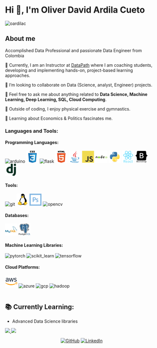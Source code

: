 # Hi 👋, I'm Oliver David Ardila Cueto

<p align="left"> <img src="https://komarev.com/ghpvc/?username=oardilac&label=Profile%20views&color=0e75b6&style=flat" alt="oardilac" /> </p>

## About me 
Accomplished Data Professional and passionate Data Engineer from Colombia</h3>

💼 Currently, I am an Instructor at [DataPath](https://datapath.ai/) where I am coaching students, developing and implementing hands-on, project-based learning approaches.

👯 I’m looking to collaborate on Data (Science, analyst, Engineer) projects.<br>

💬 Feel free to ask me about anything related to **Data Science, Machine Learning, Deep Learning, SQL, Cloud Computing**.

💪 Outside of coding, I enjoy physical exercise and gymnastics.

🧠 Learning about Economics & Politics fascinates me.

### Languages and Tools:

#### Programming Languages:
<img src="https://cdn.worldvectorlogo.com/logos/arduino-1.svg" alt="arduino" width="40" height="40"/> <img src="https://raw.githubusercontent.com/devicons/devicon/master/icons/css3/css3-original-wordmark.svg" alt="css3" width="40" height="40"/> <img src="https://www.vectorlogo.zone/logos/pocoo_flask/pocoo_flask-icon.svg" alt="flask" width="40" height="40"/> <img src="https://raw.githubusercontent.com/devicons/devicon/master/icons/html5/html5-original-wordmark.svg" alt="html5" width="40" height="40"/> <img src="https://raw.githubusercontent.com/devicons/devicon/master/icons/java/java-original.svg" alt="java" width="40" height="40"/> <img src="https://raw.githubusercontent.com/devicons/devicon/master/icons/javascript/javascript-original.svg" alt="javascript" width="40" height="40"/> <img src="https://raw.githubusercontent.com/devicons/devicon/master/icons/nodejs/nodejs-original-wordmark.svg" alt="nodejs" width="40" height="40"/> <img src="https://raw.githubusercontent.com/devicons/devicon/master/icons/python/python-original.svg" alt="python" width="40" height="40"/> <img src="https://raw.githubusercontent.com/devicons/devicon/master/icons/react/react-original-wordmark.svg" alt="react" width="40" height="40"/> <img src="https://raw.githubusercontent.com/devicons/devicon/master/icons/bootstrap/bootstrap-plain-wordmark.svg" alt="bootstrap" width="40" height="40"/> <img src="https://raw.githubusercontent.com/devicons/devicon/master/icons/django/django-plain.svg" alt="django" width="40" height="40"/>

#### Tools:
<img src="https://www.vectorlogo.zone/logos/git-scm/git-scm-icon.svg" alt="git" width="40" height="40"/> <img src="https://raw.githubusercontent.com/devicons/devicon/master/icons/linux/linux-original.svg" alt="linux" width="40" height="40"/> <img src="https://raw.githubusercontent.com/devicons/devicon/master/icons/photoshop/photoshop-line.svg" alt="photoshop" width="40" height="40"/> <img src="https://www.vectorlogo.zone/logos/opencv/opencv-icon.svg" alt="opencv" width="40" height="40"/>

#### Databases:
<img src="https://raw.githubusercontent.com/devicons/devicon/master/icons/mysql/mysql-original-wordmark.svg" alt="mysql" width="40" height="40"/> <img src="https://raw.githubusercontent.com/devicons/devicon/master/icons/postgresql/postgresql-original-wordmark.svg" alt="postgresql" width="40" height="40"/>

#### Machine Learning Libraries:
<img src="https://www.vectorlogo.zone/logos/pytorch/pytorch-icon.svg" alt="pytorch" width="40" height="40"/> <img src="https://upload.wikimedia.org/wikipedia/commons/0/05/Scikit_learn_logo_small.svg" alt="scikit_learn" width="40" height="40"/> <img src="https://www.vectorlogo.zone/logos/tensorflow/tensorflow-icon.svg" alt="tensorflow" width="40" height="40"/>

#### Cloud Platforms:
<img src="https://raw.githubusercontent.com/devicons/devicon/master/icons/amazonwebservices/amazonwebservices-original-wordmark.svg" alt="aws" width="40" height="40"/> <img src="https://www.vectorlogo.zone/logos/microsoft_azure/microsoft_azure-icon.svg" alt="azure" width="40" height="40"/> <img src="https://www.vectorlogo.zone/logos/google_cloud/google_cloud-icon.svg" alt="gcp" width="40" height="40"/> <img src="https://www.vectorlogo.zone/logos/apache_hadoop/apache_hadoop-icon.svg" alt="hadoop" width="40" height="40"/>
<br/>
<br/>

## 📚 Currently Learning:
* Advanced Data Science libraries

<a href="https://github.com/oardilac">
   <img src="https://github-readme-stats-sigma-five.vercel.app/api/top-langs/?username=oardilac&layout=compact&langs_count=16&theme=algolia"/>
   <img src="https://github-readme-stats-sigma-five.vercel.app/api?username=oardilac&theme=algolia">
</a>
<br/>

<p align="center">
<a href="https://github.com/oardilac"><img alt="GitHub" src="https://img.shields.io/badge/GitHub-oardilac-blue?theme=algolia&show_icons=true"></a>
<a href="https://www.linkedin.com/in/oardilac/"><img alt="LinkedIn" src="https://img.shields.io/badge/LinkedIn-Oliver%20David%20Ardila%20Cueto-blue?style=flat-square&logo=linkedin"></a>
</p>
